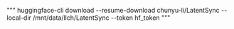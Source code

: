 """
huggingface-cli download --resume-download chunyu-li/LatentSync --local-dir /mnt/data/llch/LatentSync --token hf_token
"""
